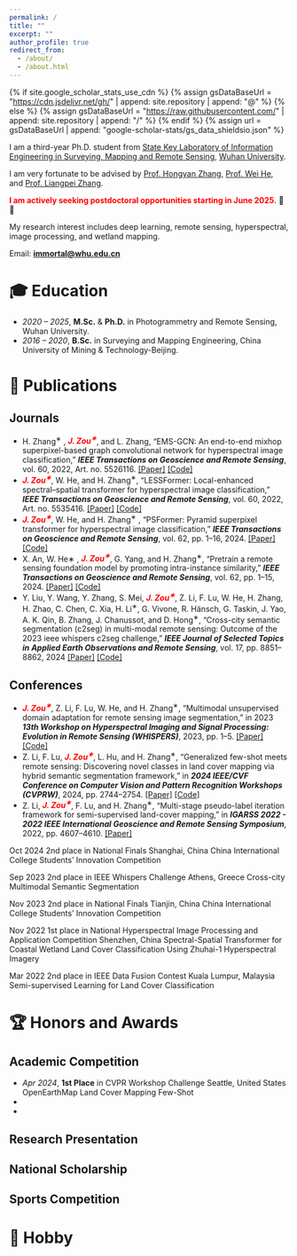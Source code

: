 ```yaml
---
permalink: /
title: ""
excerpt: ""
author_profile: true
redirect_from: 
  - /about/
  - /about.html
---
```


{% if site.google_scholar_stats_use_cdn %}
{% assign gsDataBaseUrl = "https://cdn.jsdelivr.net/gh/" | append: site.repository | append: "@" %}
{% else %}
{% assign gsDataBaseUrl = "https://raw.githubusercontent.com/" | append: site.repository | append: "/" %}
{% endif %}
{% assign url = gsDataBaseUrl | append: "google-scholar-stats/gs_data_shieldsio.json" %}

<span class='anchor' id='about-me'></span>

I am a third-year Ph.D. student from [State Key Laboratory of Information Engineering in Surveying, Mapping and Remote Sensing](http://www.lmars.whu.edu.cn/en/), [Wuhan University](https://en.whu.edu.cn/). 

I am very fortunate to be advised by [Prof. Hongyan Zhang](https://scholar.google.com/citations?user=fq7Uqx0AAAAJ&hl=en&oi=ao), [Prof. Wei He](https://prowdiy.github.io/weihe.github.io/), and [Prof. Liangpei Zhang](https://scholar.google.com/citations?user=vzj2hcYAAAAJ&hl=en&oi=ao). 

**<font color="red">I am actively seeking postdoctoral opportunities starting in June 2025.</font>** 🫡🫡

My research interest includes deep learning, remote sensing, hyperspectral, image processing, and wetland mapping. 

Email: **immortal@whu.edu.cn**

# 🎓 Education
- *2020 – 2025*, **M.Sc.** & **Ph.D.** in Photogrammetry and Remote Sensing, Wuhan University.
- *2016 – 2020*, **B.Sc.** in Surveying and Mapping Engineering, China University of Mining & Technology-Beijing.

# 📒 Publications 
## Journals
- H. Zhang<sup>∗</sup> , **_<font color="red">J. Zou<sup>∗</sup></font>_**, and L. Zhang, “EMS-GCN: An end-to-end mixhop superpixel-based graph convolutional network for hyperspectral image classification,” **_IEEE Transactions on Geoscience and Remote Sensing_**, vol. 60, 2022, Art. no. 5526116. [[Paper]](https://ieeexplore.ieee.org/document/9745164) [[Code]](https://github.com/immortal13/EMS-GCN-hyperspectral-image-classification)
- **_<font color="red">J. Zou<sup>∗</sup></font>_**, W. He, and H. Zhang<sup>∗</sup>, “LESSFormer: Local-enhanced spectral–spatial transformer for hyperspectral image classification,” **_IEEE Transactions on Geoscience and Remote Sensing_**, vol. 60, 2022, Art. no. 5535416. [[Paper]](https://ieeexplore.ieee.org/document/9851468) [[Code]](https://github.com/immortal13/LESSFormer-hyperspectral-image-classification)
- **_<font color="red">J. Zou<sup>∗</sup></font>_**, W. He, and H. Zhang<sup>∗</sup> , “PSFormer: Pyramid superpixel transformer for hyperspectral image classification,” **_IEEE Transactions on Geoscience and Remote Sensing_**, vol. 62, pp. 1–16, 2024. [[Paper]](https://ieeexplore.ieee.org/document/10695122) [[Code]](https://github.com/immortal13/PSFormer-hyperspectral-image-classification-)
- X. An, W. He∗ , **_<font color="red">J. Zou<sup>∗</sup></font>_**, G. Yang, and H. Zhang<sup>∗</sup>, “Pretrain a remote sensing foundation model by promoting intra-instance similarity,” **_IEEE Transactions on Geoscience and Remote Sensing_**, vol. 62, pp. 1–15, 2024. [[Paper]](https://ieeexplore.ieee.org/document/10697182) [[Code]](https://github.com/ShawnAn-WHU/PIS)
- Y. Liu, Y. Wang, Y. Zhang, S. Mei, **_<font color="red">J. Zou<sup>∗</sup></font>_**, Z. Li, F. Lu, W. He, H. Zhang, H. Zhao, C. Chen, C. Xia, H. Li<sup>∗</sup>, G. Vivone, R. Hänsch, G. Taskin, J. Yao, A. K. Qin, B. Zhang, J. Chanussot, and D. Hong<sup>∗</sup>, “Cross-city semantic segmentation (c2seg) in multi-modal remote sensing: Outcome of the 2023 ieee whispers c2seg challenge,” **_IEEE Journal of Selected Topics in Applied Earth Observations and Remote Sensing_**, vol. 17, pp. 8851–8862, 2024 [[Paper]](https://ieeexplore.ieee.org/document/10517985) [[Code]](https://github.com/danfenghong/Outcome-of-the-2023-IEEE-WHISPERS-C2Seg-Challenge) 
## Conferences
- **_<font color="red">J. Zou<sup>∗</sup></font>_**, Z. Li, F. Lu, W. He, and H. Zhang<sup>∗</sup>, “Multimodal unsupervised domain adaptation for remote sensing image segmentation,” in 2023 **_13th Workshop on Hyperspectral Imaging and Signal Processing: Evolution in Remote Sensing (WHISPERS)_**, 2023, pp. 1–5. [[Paper]](https://ieeexplore.ieee.org/document/10431324) [[Code]](https://github.com/danfenghong/Outcome-of-the-2023-IEEE-WHISPERS-C2Seg-Challenge)
- Z. Li, F. Lu, **_<font color="red">J. Zou<sup>∗</sup></font>_**, L. Hu, and H. Zhang<sup>∗</sup>, “Generalized few-shot meets remote sensing: Discovering novel classes in land cover mapping via hybrid semantic segmentation framework,” in **_2024 IEEE/CVF Conference on Computer Vision and Pattern Recognition Workshops (CVPRW)_**, 2024, pp. 2744–2754. [[Paper]](https://ieeexplore.ieee.org/document/10677943) [[Code]](https://github.com/LiZhuoHong/SegLand)
- Z. Li, **_<font color="red">J. Zou<sup>∗</sup></font>_**, F. Lu, and H. Zhang<sup>∗</sup>, “Multi-stage pseudo-label iteration framework for semi-supervised land-cover mapping,” in **_IGARSS 2022 - 2022 IEEE International Geoscience and Remote Sensing Symposium_**, 2022, pp. 4607–4610. [[Paper]](https://ieeexplore.ieee.org/document/9884345)


Oct 2024 2nd place in National Finals Shanghai, China 
China International College Students’ Innovation Competition 

Sep 2023 2nd place in IEEE Whispers Challenge Athens, Greece 
Cross-city Multimodal Semantic Segmentation 

Nov 2023 2nd place in National Finals Tianjin, China 
China International College Students’ Innovation Competition 

Nov 2022 1st place in National Hyperspectral Image Processing and Application Competition Shenzhen, China 
Spectral-Spatial Transformer for Coastal Wetland Land Cover Classification Using Zhuhai-1 Hyperspectral Imagery 

Mar 2022 2nd place in IEEE Data Fusion Contest Kuala Lumpur, Malaysia 
Semi-supervised Learning for Land Cover Classification

# 🏆 Honors and Awards
## Academic Competition
- *Apr 2024*, **1st Place** in CVPR Workshop Challenge Seattle, United States
OpenEarthMap Land Cover Mapping Few-Shot 
- 
- 
## Research Presentation

## National Scholarship

## Sports Competition



# 🥰 Hobby

